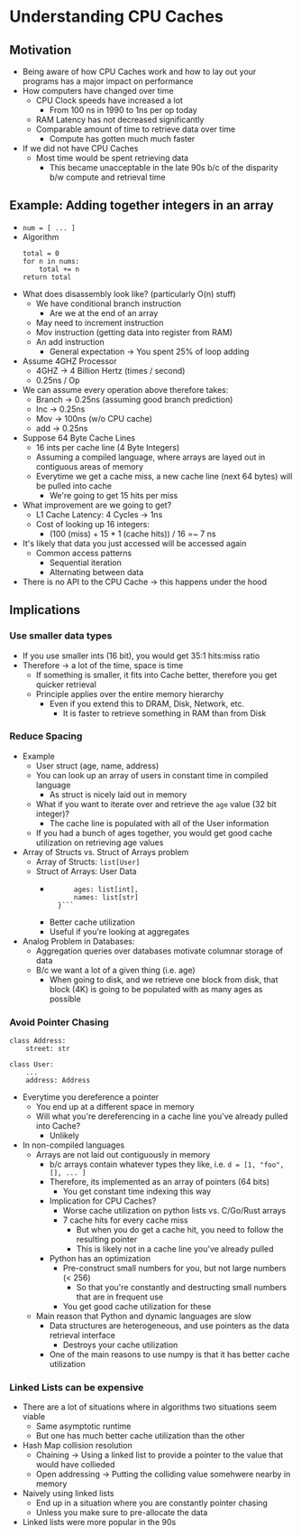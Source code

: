 # Understanding CPU Caches
## Motivation
- Being aware of how CPU Caches work and how to lay out your programs has a major impact on performance
- How computers have changed over time
    - CPU Clock speeds have increased a lot
        - From 100 ns in 1990 to 1ns per op today
    - RAM Latency has not decreased significantly
    - Comparable amount of time to retrieve data over time
        - Compute has gotten much much faster
- If we did not have CPU Caches
    - Most time would be spent retrieving data
        - This became unacceptable in the late 90s b/c of the disparity b/w compute and retrieval time
## Example: Adding together integers in an array
- `num = [ ... ]`
- Algorithm
    ```
    total = 0
    for n in nums:
        total += n
    return total
    ```
- What does disassembly look like? (particularly O(n) stuff)
    - We have conditional branch instruction
        - Are we at the end of an array
    - May need to increment instruction
    - Mov instruction (getting data into register from RAM)
    - An add instruction
        - General expectation -> You spent 25% of loop adding
- Assume 4GHZ Processor
    - 4GHZ -> 4 Billion Hertz (times / second) 
    - 0.25ns / Op
- We can assume every operation above therefore takes:
    - Branch -> 0.25ns (assuming good branch prediction)
    - Inc -> 0.25ns
    - Mov -> 100ns (w/o CPU cache)
    - add -> 0.25ns
-  Suppose 64 Byte Cache Lines
    - 16 ints per cache line (4 Byte Integers)
    - Assuming a compiled language, where arrays are layed out in contiguous areas of memory
    - Everytime we get a cache miss, a new cache line (next 64 bytes) will be pulled into cache
        - We're going to get 15 hits per miss
- What improvement are we going to get?
    - L1 Cache Latency: 4 Cycles -> 1ns
    - Cost of looking up 16 integers:
        - (100 (miss) + 15 * 1 (cache hits)) / 16 =~ 7 ns
- It's likely that data you just accessed will be accessed again
    - Common access patterns
        - Sequential iteration
        - Alternating between data
- There is no API to the CPU Cache -> this happens under the hood

## Implications
### Use smaller data types
- If you use smaller ints (16 bit), you would get 35:1 hits:miss ratio 
- Therefore -> a lot of the time, space is time
    - If something is smaller, it fits into Cache better, therefore you get quicker retrieval
    - Principle applies over the entire memory hierarchy
        - Even if you extend this to DRAM, Disk, Network, etc.
            - It is faster to retrieve something in RAM than from Disk

### Reduce Spacing
- Example
    - User struct (age, name, address)
    - You can look up an array of users in constant time in compiled language
        - As struct is nicely laid out in memory
    - What if you want to iterate over and retrieve the `age` value (32 bit integer)?
        - The cache line is populated with all of the User information
    - If you had a bunch of ages together, you would get good cache utilization on retrieving age values
- Array of Structs vs. Struct of Arrays problem
    - Array of Structs: `list[User]`
    - Struct of Arrays: User Data
        - ```UserData {
                ages: list[int],
                names: list[str]
            }```
        - Better cache utilization
        - Useful if you're looking at aggregates 
- Analog Problem in Databases:
    - Aggregation queries over databases motivate columnar storage of data
    - B/c we want a lot of a given thing (i.e. age)
        - When going to disk, and we retrieve one block from disk, that block (4K) is going to be populated with as many ages as possible

### Avoid Pointer Chasing
```
class Address:
    street: str

class User:
    ...
    address: Address
```
- Everytime you dereference a pointer
    - You end up at a different space in memory
    - Will what you're dereferencing in a cache line you've already pulled into Cache?
        - Unlikely
- In non-compiled languages
    - Arrays are not laid out contiguously in memory
        - b/c arrays contain whatever types they like, i.e. `d = [1, "foo", [], ... ]`
        - Therefore, its implemented as an array of pointers (64 bits)
            - You get constant time indexing this way
        - Implication for CPU Caches?
            - Worse cache utilization on python lists vs. C/Go/Rust arrays
            - 7 cache hits for every cache miss
                - But when you do get a cache hit, you need to follow the resulting pointer
                - This is likely not in a cache line you've already pulled
        - Python has an optimization
            - Pre-construct small numbers for you, but not large numbers (< 256)
                - So that you're constantly and destructing small numbers that are in frequent use
            - You get good cache utilization for these
    - Main reason that Python and dynamic languages are slow
        - Data structures are heterogeneous, and use pointers as the data retrieval interface
            - Destroys your cache utilization
        - One of the main reasons to use numpy is that it has better cache utilization

### Linked Lists can be expensive
- There are a lot of situations where in algorithms two situations seem viable
    - Same asymptotic runtime
    - But one has much better cache utilization than the other
- Hash Map collision resolution
    - Chaining -> Using a linked list to provide a pointer to the value that would have collieded
    - Open addressing -> Putting the colliding value somehwere nearby in memory
- Naively using linked lists 
    - End up in a situation where you are constantly pointer chasing
    - Unless you make sure to pre-allocate the data
- Linked lists were more popular in the 90s


